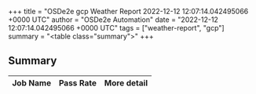 +++
title = "OSDe2e gcp Weather Report 2022-12-12 12:07:14.042495066 +0000 UTC"
author = "OSDe2e Automation"
date = "2022-12-12 12:07:14.042495066 +0000 UTC"
tags = ["weather-report", "gcp"]
summary = "<table class=\"summary\"></table>"
+++
## Summary

| Job Name | Pass Rate | More detail |
|----------|-----------|-------------|




